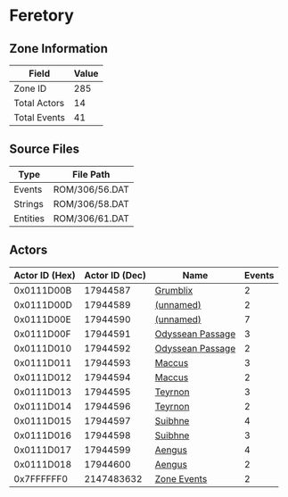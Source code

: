 # Feretory

## Zone Information

| Field        |   Value |
|--------------|---------|
| Zone ID      |     285 |
| Total Actors |      14 |
| Total Events |      41 |

## Source Files

| Type     | File Path      |
|----------|----------------|
| Events   | ROM/306/56.DAT |
| Strings  | ROM/306/58.DAT |
| Entities | ROM/306/61.DAT |

## Actors

| Actor ID (Hex)   |   Actor ID (Dec) | Name                                                     |   Events |
|------------------|------------------|----------------------------------------------------------|----------|
| 0x0111D00B       |         17944587 | [Grumblix](./17944587%20-%20Grumblix/)                   |        2 |
| 0x0111D00D       |         17944589 | [(unnamed)](./17944589/)                                 |        2 |
| 0x0111D00E       |         17944590 | [(unnamed)](./17944590/)                                 |        7 |
| 0x0111D00F       |         17944591 | [Odyssean Passage](./17944591%20-%20Odyssean%20Passage/) |        3 |
| 0x0111D010       |         17944592 | [Odyssean Passage](./17944592%20-%20Odyssean%20Passage/) |        2 |
| 0x0111D011       |         17944593 | [Maccus](./17944593%20-%20Maccus/)                       |        3 |
| 0x0111D012       |         17944594 | [Maccus](./17944594%20-%20Maccus/)                       |        2 |
| 0x0111D013       |         17944595 | [Teyrnon](./17944595%20-%20Teyrnon/)                     |        3 |
| 0x0111D014       |         17944596 | [Teyrnon](./17944596%20-%20Teyrnon/)                     |        2 |
| 0x0111D015       |         17944597 | [Suibhne](./17944597%20-%20Suibhne/)                     |        4 |
| 0x0111D016       |         17944598 | [Suibhne](./17944598%20-%20Suibhne/)                     |        3 |
| 0x0111D017       |         17944599 | [Aengus](./17944599%20-%20Aengus/)                       |        4 |
| 0x0111D018       |         17944600 | [Aengus](./17944600%20-%20Aengus/)                       |        2 |
| 0x7FFFFFF0       |       2147483632 | [Zone Events](./Zone%20Events/)                          |        2 |